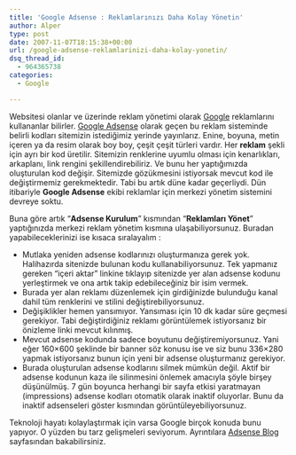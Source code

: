 ```yaml
---
title: 'Google Adsense : Reklamlarınızı Daha Kolay Yönetin'
author: Alper
type: post
date: 2007-11-07T18:15:38+00:00
url: /google-adsense-reklamlarinizi-daha-kolay-yonetin/
dsq_thread_id:
  - 964365738
categories:
  - Google

---
```

Websitesi olanlar ve üzerinde reklam yönetimi olarak [Google][1] reklamlarını kullananlar bilirler. [Google Adsense][2] olarak geçen bu reklam sisteminde belirli kodları sitemizin istediğimiz yerinde yayınlarız. Enine, boyuna, metin içeren ya da resim olarak boy boy, çeşit çeşit türleri vardır. Her **reklam** şekli için ayrı bir kod üretilir. Sitemizin renklerine uyumlu olması için kenarlıkları, arkaplanı, link rengini şekillendirebiliriz. Ve bunu her yaptığımızda oluşturulan kod değişir. Sitemizde gözükmesini istiyorsak mevcut kod ile değiştirmemiz gerekmektedir. Tabi bu artık düne kadar geçerliydi. Dün itibariyle **Google Adsense** ekibi reklamlar için merkezi yönetim sistemini devreye soktu.

Buna göre artık &#8220;**Adsense Kurulum**&#8221; kısmından &#8220;**Reklamları Yönet**&#8221; yaptığınızda merkezi reklam yönetim kısmına ulaşabiliyorsunuz. Buradan yapabileceklerinizi ise kısaca sıralayalım :<!--more-->

  * Mutlaka yeniden adsense kodlarınızı oluşturmanıza gerek yok. Halihazırda sitenizde bulunan kodu kullanabiliyorsunuz. Tek yapmanız gereken &#8220;içeri aktar&#8221; linkine tıklayıp sitenizde yer alan adsense kodunu yerleştirmek ve ona artık takip edebileceğiniz bir isim vermek.
  * Burada yer alan reklamı düzenlemek için girdiğinizde bulunduğu kanal dahil tüm renklerini ve stilini değiştirebiliyorsunuz.
  * Değişiklikler hemen yansımıyor. Yansıması için 10 dk kadar süre geçmesi gerekiyor. Tabi değiştirdiğiniz reklamı görüntülemek istiyorsanız bir önizleme linki mevcut kılınmış.
  * Mevcut adsense kodunda sadece boyutunu değiştiremiyorsunuz. Yani eğer 160&#215;600 şeklinde bir banner söz konusu ise ve siz bunu 336&#215;280 yapmak istiyorsanız bunun için yeni bir adsense oluşturmanız gerekiyor.
  * Burada oluşturulan adsense kodlarını silmek mümkün değil. Aktif bir adsense kodunun kaza ile silinmesini önlemek amacıyla şöyle birşey düşünülmüş. 7 gün boyunca herhangi bir sayfa etkisi yaratmayan (impressions) adsense kodları otomatik olarak inaktif oluyorlar. Bunu da inaktif adsenseleri göster kısmından görüntüleyebiliyorsunuz.

Teknoloji hayatı kolaylaştırmak için varsa Google birçok konuda bunu yapıyor. O yüzden bu tarz gelişmeleri seviyorum. Ayrıntılara [Adsense Blog][3] sayfasından bakabilirsiniz.

 [1]: https://www.murekkep.org/konu/web-uygulamalari-ve-internet/google
 [2]: http://www.google.com/adsense
 [3]: http://adsense.blogspot.com/2007/11/simplified-ad-management-is-rolling-out.html